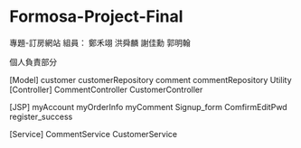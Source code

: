 # Formosa-Project-Final
專題-訂房網站
組員：
鄭禾翊
洪舜麟
謝佳勳
郭明翰


個人負責部分

[Model]
customer
customerRepository
comment
commentRepository
Utility
[Controller]
CommentController
CustomerController

[JSP]
myAccount
myOrderInfo
myComment
Signup_form
ComfirmEditPwd
register_success

[Service]
CommentService
CustomerService

